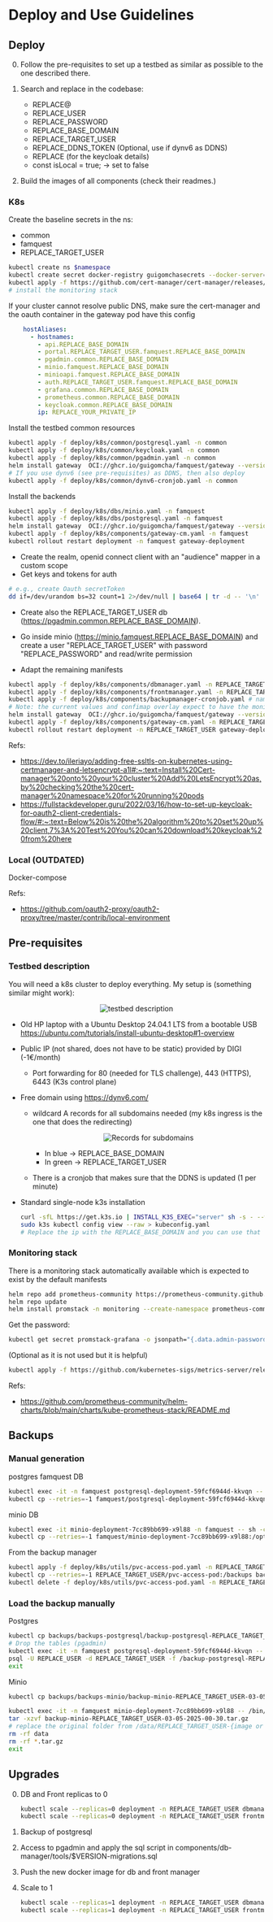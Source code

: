 # Deploy and Use Guidelines

## Deploy

0. Follow the pre-requisites to set up a testbed as similar as possible to the one described there.

1. Search and replace in the codebase:
  
    - REPLACE@
    - REPLACE_USER
    - REPLACE_PASSWORD
    - REPLACE_BASE_DOMAIN
    - REPLACE_TARGET_USER
    - REPLACE_DDNS_TOKEN (Optional, use if dynv6 as DDNS)
    - REPLACE (for the keycloak details)
    - const isLocal = true; -> set to false

2. Build the images of all components (check their readmes.)

### K8s

Create the baseline secrets in the ns:

- common
- famquest
- REPLACE_TARGET_USER

```bash
kubectl create ns $namespace
kubectl create secret docker-registry guigomchasecrets --docker-server=https://ghcr.io --docker-username=REPLACE_USER --docker-password=REPLACE_PAT -n common
kubectl apply -f https://github.com/cert-manager/cert-manager/releases/download/v1.16.2/cert-manager.yaml
# install the monitoring stack
```

If your cluster cannot resolve public DNS, make sure the cert-manager and the oauth container in the gateway pod have this config

```yaml
    hostAliases:
      - hostnames:
        - api.REPLACE_BASE_DOMAIN
        - portal.REPLACE_TARGET_USER.famquest.REPLACE_BASE_DOMAIN
        - pgadmin.common.REPLACE_BASE_DOMAIN
        - minio.famquest.REPLACE_BASE_DOMAIN
        - minioapi.famquest.REPLACE_BASE_DOMAIN
        - auth.REPLACE_TARGET_USER.famquest.REPLACE_BASE_DOMAIN
        - grafana.common.REPLACE_BASE_DOMAIN
        - prometheus.common.REPLACE_BASE_DOMAIN
        - keycloak.common.REPLACE_BASE_DOMAIN
        ip: REPLACE_YOUR_PRIVATE_IP
```

Install the testbed common resources

```bash
kubectl apply -f deploy/k8s/common/postgresql.yaml -n common
kubectl apply -f deploy/k8s/common/keycloak.yaml -n common
kubectl apply -f deploy/k8s/common/pgadmin.yaml -n common
helm install gateway  OCI://ghcr.io/guigomcha/famquest/gateway --version 1.3.0 -n common -f deploy/k8s/common/values.yaml
# If you use dynv6 (see pre-requisites) as DDNS, then also deploy
kubectl apply -f deploy/k8s/common/dynv6-cronjob.yaml -n common
```

Install the backends

```bash
kubectl apply -f deploy/k8s/dbs/minio.yaml -n famquest
kubectl apply -f deploy/k8s/dbs/postgresql.yaml -n famquest
helm install gateway  OCI://ghcr.io/guigomcha/famquest/gateway --version 1.3.0 -n famquest -f deploy/k8s/dbs/values.yaml
kubectl apply -f deploy/k8s/components/gateway-cm.yaml -n famquest
kubectl rollout restart deployment -n famquest gateway-deployment
```

- Create the realm, openid connect client with an "audience" mapper in a custom scope
- Get keys and tokens for auth

```bash
# e.g., create Oauth secretToken
dd if=/dev/urandom bs=32 count=1 2>/dev/null | base64 | tr -d -- '\n' | tr -- '+/' '-_';
```

- Create also the REPLACE_TARGET_USER db (<https://pgadmin.common.REPLACE_BASE_DOMAIN>).

- Go inside minio (<https://minio.famquest.REPLACE_BASE_DOMAIN>) and create a user "REPLACE_TARGET_USER" with password "REPLACE_PASSWORD" and read/write permission

- Adapt the remaining manifests

```bash
kubectl apply -f deploy/k8s/components/dbmanager.yaml -n REPLACE_TARGET_USER
kubectl apply -f deploy/k8s/components/frontmanager.yaml -n REPLACE_TARGET_USER
kubectl apply -f deploy/k8s/components/backupmanager-cronjob.yaml # namespace is inside due to manifest conflicts
# Note: the current values and confimap overlay expect to have the monitoring stack already installed
helm install gateway  OCI://ghcr.io/guigomcha/famquest/gateway --version 1.3.0 -n REPLACE_TARGET_USER -f deploy/k8s/components/values.yaml
kubectl apply -f deploy/k8s/components/gateway-cm.yaml -n REPLACE_TARGET_USER
kubectl rollout restart deployment -n REPLACE_TARGET_USER gateway-deployment
```

Refs:

- <https://dev.to/ileriayo/adding-free-ssltls-on-kubernetes-using-certmanager-and-letsencrypt-a1l#:~:text=Install%20Cert-manager%20onto%20your%20cluster%20Add%20LetsEncrypt%20as,by%20checking%20the%20cert-manager%20namespace%20for%20running%20pods>
- <https://fullstackdeveloper.guru/2022/03/16/how-to-set-up-keycloak-for-oauth2-client-credentials-flow/#:~:text=Below%20is%20the%20algorithm%20to%20set%20up%20client,7%3A%20Test%20You%20can%20download%20keycloak%20from%20here>

### Local (OUTDATED)

Docker-compose

Refs:

- <https://github.com/oauth2-proxy/oauth2-proxy/tree/master/contrib/local-environment>

## Pre-requisites

### Testbed description

You will need a k8s cluster to deploy everything.
My setup is (something similar might work):

  <p align="center">
    <img src="../docs/testbed.png" alt="testbed description" />
  </p>

- Old HP laptop with a Ubuntu Desktop 24.04.1 LTS from a bootable USB <https://ubuntu.com/tutorials/install-ubuntu-desktop#1-overview>
- Public IP (not shared, does not have to be static) provided by DIGI (-1€/month)
  - Port forwarding for 80 (needed for TLS challenge), 443 (HTTPS), 6443 (K3s control plane)
- Free domain using <https://dynv6.com/>
  - wildcard A records for all subdomains needed (my k8s ingress is the one that does the redirecting)
    <p align="center">
      <img src="../docs/dynv6-records.png" alt="Records for subdomains" />
    </p>

    - In blue -> REPLACE_BASE_DOMAIN
    - In green -> REPLACE_TARGET_USER
  - There is a cronjob that makes sure that the DDNS is updated (1 per minute)
- Standard single-node k3s installation

    ```bash
    curl -sfL https://get.k3s.io | INSTALL_K3S_EXEC="server" sh -s - --write-kubeconfig-mode=644 --tls-san=REPLACE_BASE_DOMAIN
    sudo k3s kubectl config view --raw > kubeconfig.yaml
    # Replace the ip with the REPLACE_BASE_DOMAIN and you can use that kubeconfig from outside
    ```

### Monitoring stack

There is a monitoring stack automatically available which is expected to exist by the default manifests

```bash
helm repo add prometheus-community https://prometheus-community.github.io/helm-charts
helm repo update
helm install promstack -n monitoring --create-namespace prometheus-community/kube-prometheus-stack
```

Get the password:

```bash
kubectl get secret promstack-grafana -o jsonpath="{.data.admin-password}" -n monitoring  | base64 --decode ; echo
```

(Optional as it is not used but it is helpful)

```bash
kubectl apply -f https://github.com/kubernetes-sigs/metrics-server/releases/latest/download/components.yaml
```

Refs:

- <https://github.com/prometheus-community/helm-charts/blob/main/charts/kube-prometheus-stack/README.md>

## Backups

### Manual generation

postgres famquest DB

```bash
kubectl exec -it -n famquest postgresql-deployment-59fcf6944d-kkvqn -- sh -c "mkdir -p backups && pg_dump -U REPLACE_USER -h localhost REPLACE_TARGET_USER > backups/backup-$(date +"%m-%d-%Y-%H-%M").sql"
kubectl cp --retries=-1 famquest/postgresql-deployment-59fcf6944d-kkvqn:backups backups
```

minio DB

```bash
kubectl exec -it minio-deployment-7cc89bb699-x9l88 -n famquest -- sh -c "mkdir -p /opt/bitnami/minio-client/backups && tar -czf /opt/bitnami/minio-client/backups/data-$(date +"%m-%d-%Y-%H-%M").tar.gz /data"
kubectl cp --retries=-1 famquest/minio-deployment-7cc89bb699-x9l88:/opt/bitnami/minio-client/backups backups
```

From the backup manager

```bash
kubectl apply -f deploy/k8s/utils/pvc-access-pod.yaml -n REPLACE_TARGET_USER
kubectl cp --retries=-1 REPLACE_TARGET_USER/pvc-access-pod:/backups backups
kubectl delete -f deploy/k8s/utils/pvc-access-pod.yaml -n REPLACE_TARGET_USER
```

### Load the backup manually

Postgres

```bash
kubectl cp backups/backups-postgresql/backup-postgresql-REPLACE_TARGET_USER-03-07-2025-04-30.sql famquest/postgresql-deployment-59fcf6944d-kkvqn:/
# Drop the tables (pgadmin)
kubectl exec -it -n famquest postgresql-deployment-59fcf6944d-kkvqn -- /bin/bash
psql -U REPLACE_USER -d REPLACE_TARGET_USER -f /backup-postgresql-REPLACE_TARGET_USER-03-07-2025-04-30.sql 
exit
```

Minio

```bash
kubectl cp backups/backups-minio/backup-minio-REPLACE_TARGET_USER-03-05-2025-00-30.tar.gz famquest/minio-deployment-7cc89bb699-x9l88:/opt/bitnami/minio-client/

kubectl exec -it -n famquest minio-deployment-7cc89bb699-x9l88 -- /bin/bash
tar -xzvf backup-minio-REPLACE_TARGET_USER-03-05-2025-00-30.tar.gz
# replace the original folder from /data/REPLACE_TARGET_USER-{image or audio} with the contents of /opt/bitnami/minio-client/data/REPLACE_TARGET_USER-{image or audio}
rm -rf data
rm -rf *.tar.gz
exit
```

## Upgrades

0. DB and Front replicas to 0
  
    ```bash
    kubectl scale --replicas=0 deployment -n REPLACE_TARGET_USER dbmanager-deployment 
    kubectl scale --replicas=0 deployment -n REPLACE_TARGET_USER frontmanager-deployment 
    ```

1. Backup of postgresql
2. Access to pgadmin and apply the sql script in components/db-manager/tools/$VERSION-migrations.sql
3. Push the new docker image for db and front manager
4. Scale to 1

    ```bash
    kubectl scale --replicas=1 deployment -n REPLACE_TARGET_USER dbmanager-deployment 
    kubectl scale --replicas=1 deployment -n REPLACE_TARGET_USER frontmanager-deployment 
    ```
